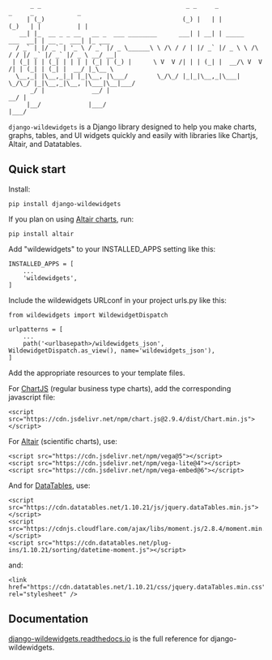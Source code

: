 ```
      _ _                                        _ _     _               _     _            _       
     | (_)                                      (_) |   | |             (_)   | |          | |      
   __| |_  __ _ _ __   __ _  ___ ________      ___| | __| | _____      ___  __| | __ _  ___| |_ ___ 
  / _` | |/ _` | '_ \ / _` |/ _ \______\ \ /\ / / | |/ _` |/ _ \ \ /\ / / |/ _` |/ _` |/ _ \ __/ __|
 | (_| | | (_| | | | | (_| | (_) |      \ V  V /| | | (_| |  __/\ V  V /| | (_| | (_| |  __/ |_\__ \
  \__,_| |\__,_|_| |_|\__, |\___/        \_/\_/ |_|_|\__,_|\___| \_/\_/ |_|\__,_|\__, |\___|\__|___/
      _/ |             __/ |                                                      __/ |             
     |__/             |___/                                                      |___/              
```

`django-wildewidgets` is a Django library designed to help you make charts, graphs, tables, and UI widgets 
quickly and easily with libraries like Chartjs, Altair, and Datatables.

## Quick start

Install:

    pip install django-wildewidgets

If you plan on using [Altair charts](https://github.com/altair-viz/altair), run:

    pip install altair

Add "wildewidgets" to your INSTALLED_APPS setting like this:

    INSTALLED_APPS = [
        ...
        'wildewidgets',
    ]


Include the wildewidgets URLconf in your project urls.py like this:

    from wildewidgets import WildewidgetDispatch

    urlpatterns = [
        ...
        path('<urlbasepath>/wildewidgets_json', WildewidgetDispatch.as_view(), name='wildewidgets_json'),
    ]


Add the appropriate resources to your template files.

For [ChartJS](https://www.chartjs.org/) (regular business type charts), add the corresponding javascript file:

    <script src="https://cdn.jsdelivr.net/npm/chart.js@2.9.4/dist/Chart.min.js"></script> 

For [Altair](https://github.com/altair-viz/altair) (scientific charts), use:

    <script src="https://cdn.jsdelivr.net/npm/vega@5"></script>
    <script src="https://cdn.jsdelivr.net/npm/vega-lite@4"></script>
    <script src="https://cdn.jsdelivr.net/npm/vega-embed@6"></script>  

And for [DataTables](https://github.com/DataTables/DataTables), use:

    <script src="https://cdn.datatables.net/1.10.21/js/jquery.dataTables.min.js"></script>
    <script src="https://cdnjs.cloudflare.com/ajax/libs/moment.js/2.8.4/moment.min.js"></script>
    <script src="https://cdn.datatables.net/plug-ins/1.10.21/sorting/datetime-moment.js"></script>

and:

    <link href="https://cdn.datatables.net/1.10.21/css/jquery.dataTables.min.css" rel="stylesheet" />

## Documentation

[django-wildewidgets.readthedocs.io](http://django-wildewidgets.readthedocs.io/) is the full
reference for django-wildewidgets.
